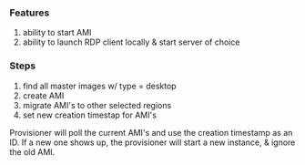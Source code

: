 ### Features

1. ability to start AMI
2. ability to launch RDP client locally & start server of choice


### Steps

1. find all master images w/ type = desktop
2. create AMI
3. migrate AMI's to other selected regions
4. set new creation timestap for AMI's



Provisioner will poll the current AMI's and use the creation timestamp as an ID. 
If a new one shows up, the provisioner will start a new instance, & ignore the old AMI.
